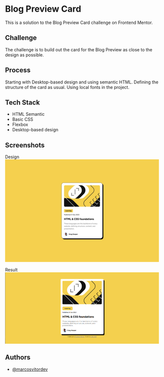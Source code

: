 # Blog Preview Card

This is a solution to the Blog Preview Card challenge on Frontend Mentor.

## Challenge

The challenge is to build out the card for the Blog Preview as close to the design as possible.

## Process

Starting with Desktop-based design and using semantic HTML. 
Defining the structure of the card as usual.
Using local fonts in the project.

## Tech Stack

- HTML Semantic
- Basic CSS
- Flexbox
- Desktop-based design

## Screenshots
Design 
![App Screenshot](/design/desktop-design.jpg)

Result
![App Screenshot](/screenshots/screenshot.png)


## Authors

- [@marcosvitordev](https://www.github.com/marcosvitordev)
